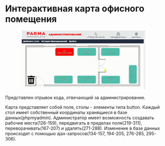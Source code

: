 # Интерактивная карта офисного помещения

<div align="center">
    <img src="/result.jpg" width="400px"</img> 
</div>

Представлен отрывок кода, отвечающий за администрирование. 

Карта представляет собой поле, столы - элементы типа button. Каждый стол имеет собственный координаты
хранящиеся в базе данных(phpmyadmin). Администратор имеет возможность создавать рабочие места(126-159), передвигать в пределах поля(219-311), переворачивать(167-207) и удалять(271-288).
Изменение в базе данных происходят с помощью ajax-запросов(134-157, 194-205, 276-285, 295-306).
